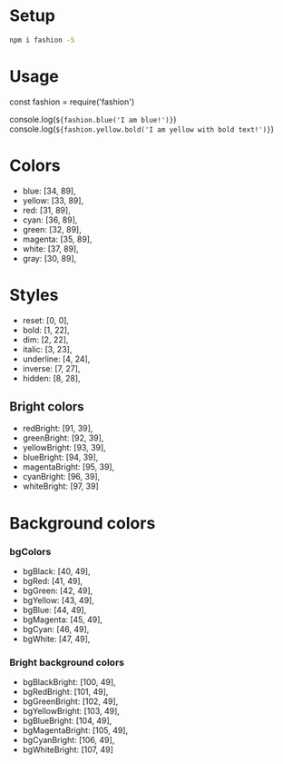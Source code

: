 # Setup
```sh
npm i fashion -S
```
# Usage
const fashion = require('fashion')

console.log(`${fashion.blue('I am blue!')}`)
console.log(`${fashion.yellow.bold('I am yellow with bold text!')}`)


# Colors

* blue: [34, 89],
* yellow: [33, 89],
* red: [31, 89],
* cyan: [36, 89],
* green: [32, 89],
* magenta: [35, 89],
* white: [37, 89],
* gray: [30, 89],

# Styles

* reset: [0, 0],
* bold: [1, 22],
* dim: [2, 22],
* italic: [3, 23],
* underline: [4, 24],
* inverse: [7, 27],
* hidden: [8, 28],

## Bright colors
* redBright: [91, 39],
* greenBright: [92, 39],
* yellowBright: [93, 39],
* blueBright: [94, 39],
* magentaBright: [95, 39],
* cyanBright: [96, 39],
* whiteBright: [97, 39]

# Background colors

### bgColors

* bgBlack: [40, 49],
* bgRed: [41, 49],
* bgGreen: [42, 49],
* bgYellow: [43, 49],
* bgBlue: [44, 49],
* bgMagenta: [45, 49],
* bgCyan: [46, 49],
* bgWhite: [47, 49],

### Bright background colors

* bgBlackBright: [100, 49],
* bgRedBright: [101, 49],
* bgGreenBright: [102, 49],
* bgYellowBright: [103, 49],
* bgBlueBright: [104, 49],
* bgMagentaBright: [105, 49],
* bgCyanBright: [106, 49],
* bgWhiteBright: [107, 49]
